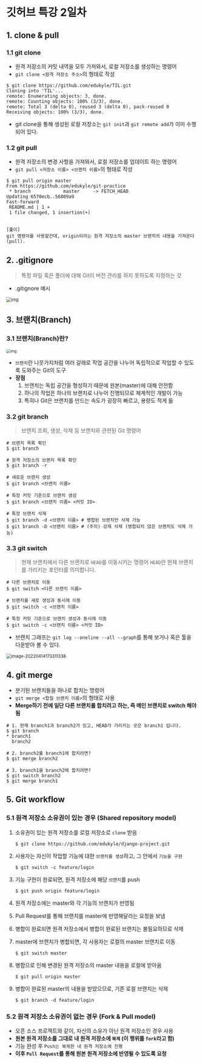 # 깃허브 특강 2일차

## 1. clone & pull

### 1.1 git clone

- 원격 저장소의 커밋 내역을 모두 가져와서, 로컬 저장소를 생성하는 명령어
- `git clone <원격 저장소 주소>`의 형태로 작성

```
$ git clone https://github.com/edukyle/TIL.git
Cloning into 'TIL'...
remote: Enumerating objects: 3, done.
remote: Counting objects: 100% (3/3), done.
remote: Total 3 (delta 0), reused 3 (delta 0), pack-reused 0
Receiving objects: 100% (3/3), done.
```

- git clone을 통해 생성된 로컬 저장소는 `git init`과 `git remote add`가 이미 수행되어 있다.

### 1.2 git pull

- 원격 저장소의 변경 사항을 가져와서, 로컬 저장소를 업데이트 하는 명령어
- `git pull <저장소 이름> <브랜치 이름>`의 형태로 작성

```
$ git pull origin master
From https://github.com/edukyle/git-practice
 * branch            master     -> FETCH_HEAD
Updating 6570ecb..56809a9
Fast-forward
 README.md | 1 +
 1 file changed, 1 insertion(+)


[풀이]
git 명령어를 사용할건데, origin이라는 원격 저장소의 master 브랜치의 내용을 가져온다(pull).
```



## 2. .gitignore

> 특정 파일 혹은 폴더에 대해 Git이 버전 관리를 하지 못하도록 지정하는 것

- .gitignore 예시

<img src="https://hphk.notion.site/image/https%3A%2F%2Fs3-us-west-2.amazonaws.com%2Fsecure.notion-static.com%2Ffd7bd601-9433-418a-b08e-7b027db9a301%2FUntitled.png?table=block&id=26ab9b0d-1b59-48e3-9c60-b3f8f15fee87&spaceId=daa2d103-3ecd-4519-8c30-4f55e74c7ef4&width=1060&userId=&cache=v2" alt="img" style="zoom:80%;" />



## 3. 브랜치(Branch)

### 3.1 브랜치(Branch)란?

<img src="https://blog.kakaocdn.net/dn/t3Ih1/btqFvuOfQFZ/HrlGV5obNZ9NNRmOnEbkok/img.png" alt="img" style="zoom:67%;" />

- `브랜치`란 나뭇가지처럼 여러 갈래로 작업 공간을 나누어 독립적으로 작업할 수 있도록 도와주는 Git의 도구
- **장점**
  1. 브랜치는 독립 공간을 형성하기 때문에 원본(master)에 대해 안전함
  2. 하나의 작업은 하나의 브랜치로 나누어 진행되므로 체계적인 개발이 가능
  3. 특히나 Git은 브랜치를 만드는 속도가 굉장히 빠르고, 용량도 적게 듦

### 3.2  git branch

> 브랜치 조회, 생성, 삭제 등 브랜치와 관련된 Git 명령어

```
# 브랜치 목록 확인
$ git branch

# 원격 저장소의 브랜치 목록 확인
$ git branch -r

# 새로운 브랜치 생성
$ git branch <브랜치 이름>

# 특정 커밋 기준으로 브랜치 생성
$ git branch <브랜치 이름> <커밋 ID>

# 특정 브랜치 삭제
$ git branch -d <브랜치 이름> # 병합된 브랜치만 삭제 가능
$ git branch -D <브랜치 이름> # (주의) 강제 삭제 (병합되지 않은 브랜치도 삭제 가능)
```

### 3.3 git switch

> 현재 브랜치에서 다른 브랜치로 `HEAD`를 이동시키는 명령어 `HEAD`란 현재 브랜치를 가리키는 포인터를 의미합니다.

```
# 다른 브랜치로 이동
$ git switch <다른 브랜치 이름>

# 브랜치를 새로 생성과 동시에 이동
$ git switch -c <브랜치 이름>

# 특정 커밋 기준으로 브랜치 생성과 동시에 이동
$ git switch -c <브랜치 이름> <커밋 ID>
```

- 브랜치 그래프는 `git log --oneline --all --graph`를 통해 보거나 혹은 툴을 다운받아 볼 수 있다.

<img src="C:\Users\hoon3\Git\TIL\Git\image\image-20220414173311338.png" alt="image-20220414173311338" style="zoom: 80%;" />

## 4. git merge

- 분기된 브랜치들을 하나로 합치는 명령어
- `git merge <합칠 브랜치 이름>`의 형태로 사용
- **Merge하기 전에 일단 다른 브랜치를 합치려고 하는, 즉 메인 브랜치로 switch 해야됨**

```
# 1. 현재 branch1과 branch2가 있고, HEAD가 가리키는 곳은 branch1 입니다.
$ git branch
* branch1
  branch2

# 2. branch2를 branch1에 합치려면?
$ git merge branch2

# 3. branch1을 branch2에 합치려면?
$ git switch branch2
$ git merge branch1
```



## 5. Git workflow

### 5.1 원격 저장소 소유권이 있는 경우 (Shared repository model)

1. 소유권이 있는 원격 저장소를 로컬 저장소로 `clone` 받음

   ```
   $ git clone https://github.com/edukyle/django-project.git
   ```

2. 사용자는 자신이 작업할 기능에 대한 `브랜치를 생성`하고, 그 안에서 `기능을 구현`

   ```
   $ git switch -c feature/login
   ```

3. 기능 구현이 완료되면, 원격 저장소에 해당 `브랜치`를 push

   ```
   $ git push origin feature/login
   ```

4. 원격 저장소에는 master와 각 기능의 브랜치가 반영됨

5. Pull Request를 통해 브랜치를 master에 반영해달라는 요청을 보냄

6. 병합이 완료되면 원격 저장소에서 병합이 완료된 브랜치는 불필요하므로 삭제

7. master에 브랜치가 병합되면, 각 사용자는 로컬의 master 브랜치로 이동

   ```
   $ git switch master
   ```

8. 병합으로 인해 변경된 원격 저장소의 master 내용을 로컬에 받아옴

   ```
   $ git pull origin master
   ```

9. 병합이 완료된 master의 내용을 받았으므로, 기존 로컬 브랜치는 삭제

   ```
   $ git branch -d feature/login
   ```



### 5.2 원격 저장소 소유권이 없는 경우 (Fork & Pull model)

- 오픈 소스 프로젝트와 같이, 자신의 소유가 아닌 원격 저장소인 경우 사용
- **원본 원격 저장소를 그대로 내 원격 저장소에 `복제` (이 행위를 `fork`라고 함)**
- 기능 완성 후 `Push는 복제한 내 원격 저장소에 진행`
- **이후 `Pull Request`를 통해 원본 원격 저장소에 반영될 수 있도록 요청**








